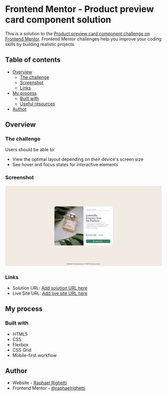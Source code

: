 # Frontend Mentor - Product preview card component solution

This is a solution to the [Product preview card component challenge on Frontend Mentor](https://www.frontendmentor.io/challenges/product-preview-card-component-GO7UmttRfa). Frontend Mentor challenges help you improve your coding skills by building realistic projects. 

## Table of contents

- [Overview](#overview)
  - [The challenge](#the-challenge)
  - [Screenshot](#screenshot)
  - [Links](#links)
- [My process](#my-process)
  - [Built with](#built-with)
  - [Useful resources](#useful-resources)
- [Author](#author)

## Overview

### The challenge

Users should be able to:

- View the optimal layout depending on their device's screen size
- See hover and focus states for interactive elements

### Screenshot

![App Screenshot](./images/app-screenshot.png)

### Links

- Solution URL: [Add solution URL here](https://www.frontendmentor.io/challenges/product-preview-card-component-GO7UmttRfa/hub/product-preview-card-component-jK-XcbhC_H)
- Live Site URL: [Add live site URL here](https://raphaelrighetti.github.io/product-preview-card/)

## My process

### Built with

- HTML5
- CSS
- Flexbox
- CSS Grid
- Mobile-first workflow

## Author

- Website - [Raphael Righetti](https://www.raphaelrighetti.github.io)
- Frontend Mentor - [@raphaelrighetti](https://www.frontendmentor.io/profile/raphaelrighetti)